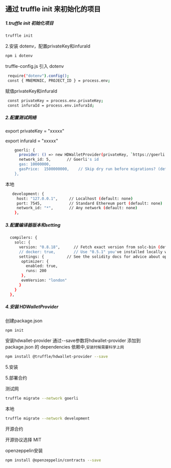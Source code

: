 





## 通过 truffle init 来初始化的项目

##### 1.truffle init 初始化项目

```bash
truffle init
```

2.安装 dotenv，配置privateKey和infuraId

```bash
npm i dotenv
```



truffle-config.js 引入 dotenv

```bash
 require("dotenv").config();
 const { MNEMONIC, PROJECT_ID } = process.env;
```



赋值privateKey和infuraId

```bash
 const privateKey = process.env.privateKey;
 const infuraId = process.env.infuraId;
```



##### 2.配置测试网络



export privateKey = "xxxxx"

export infuraId =  "xxxxx"

```bash
    goerli: {
      provider: () => new HDWalletProvider(privateKey, `https://goerli.infura.io/v3/${infuraId}`),
      network_id: 5,       // Goerli's id
      gas: 10000000,
      gasPrice:  1500000000,    // Skip dry run before migrations? (default: false for public nets )
    },
```

本地



```bash
   development: {
     host: "127.0.0.1",     // Localhost (default: none)
     port: 7545,            // Standard Ethereum port (default: none)
     network_id: "*",       // Any network (default: none)
    },
```



##### 3.配置编译器版本和setting

```bash
  compilers: {
    solc: {
      version: "0.8.18",      // Fetch exact version from solc-bin (default: truffle's version)
      // docker: true,        // Use "0.5.1" you've installed locally with docker (default: false)
      settings: {          // See the solidity docs for advice about optimization and evmVersion
       optimizer: {
         enabled: true,
         runs: 200
       },
       evmVersion: "london"
      }
    }
  },
```

##### 4.安装 HDWalletProvider



创建package.json

```bash
npm init
```

安装hdwallet-provider 通过--save参数将hdwallet-provider 添加到 package.json 的 dependencies 依赖中,`安装时候需要科学上网`

```bash
npm install @truffle/hdwallet-provider --save
```

5.安装



5.部署合约



测试网

```bash
truffle migrate --network goerli
```

本地

```bash
truffle migrate --network development
```



开源合约

开源协议选择 MIT





openzeppelin安装

```bash
npm install @openzeppelin/contracts --save
```







